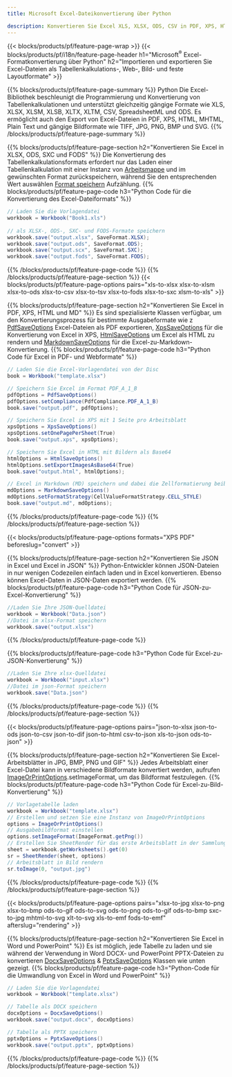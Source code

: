 ```yaml
---
title: Microsoft Excel-Dateikonvertierung über Python 

description: Konvertieren Sie Excel XLS, XLSX, ODS, CSV in PDF, XPS, HTML, JPEG, HTML und viele andere gängige Formate mit nur wenigen Zeilen Python-Code.
---
```

{{< blocks/products/pf/feature-page-wrap >}}
{{< blocks/products/pf/i18n/feature-page-header h1="Microsoft<sup>&reg;</sup> Excel-Formatkonvertierung über Python" h2="Importieren und exportieren Sie Excel-Dateien als Tabellenkalkulations-, Web-, Bild- und feste Layoutformate" >}}

{{% blocks/products/pf/feature-page-summary %}}
Python Die Excel-Bibliothek beschleunigt die Programmierung und Konvertierung von Tabellenkalkulationen und unterstützt gleichzeitig gängige Formate wie XLS, XLSX, XLSM, XLSB, XLTX, XLTM, CSV, SpreadsheetML und ODS. Es ermöglicht auch den Export von Excel-Dateien in PDF, XPS, HTML, MHTML, Plain Text und gängige Bildformate wie TIFF, JPG, PNG, BMP und SVG.
{{% /blocks/products/pf/feature-page-summary %}}

{{% blocks/products/pf/feature-page-section h2="Konvertieren Sie Excel in XLSX, ODS, SXC und FODS" %}}
Die Konvertierung des Tabellenkalkulationsformats erfordert nur das Laden einer Tabellenkalkulation mit einer Instanz von [Arbeitsmappe](https://reference.aspose.com/cells/python/asposecells.api/Workbook) und im gewünschten Format zurückspeichern, während Sie den entsprechenden Wert auswählen [Format speichern](https://reference.aspose.com/cells/python/asposecells.api/saveformat) Aufzählung.
{{% blocks/products/pf/feature-page-code h3="Python Code für die Konvertierung des Excel-Dateiformats" %}}

```cs
// Laden Sie die Vorlagendatei
workbook = Workbook("Book1.xls")
  
// als XLSX-, ODS-, SXC- und FODS-Formate speichern
workbook.save("output.xlsx", SaveFormat.XLSX);
workbook.save("output.ods", SaveFormat.ODS);
workbook.save("output.scx", SaveFormat.SXC);
workbook.save("output.fods", SaveFormat.FODS);

```
{{% /blocks/products/pf/feature-page-code %}}
{{% /blocks/products/pf/feature-page-section %}}
{{< blocks/products/pf/feature-page-options pairs="xls-to-xlsx xlsx-to-xlsm xlsx-to-ods xlsx-to-csv xlsx-to-tsv xlsx-to-fods xlsx-to-sxc xlsm-to-xls" >}}


{{% blocks/products/pf/feature-page-section h2="Konvertieren Sie Excel in PDF, XPS, HTML und MD" %}}
Es sind spezialisierte Klassen verfügbar, um den Konvertierungsprozess für bestimmte Ausgabeformate wie z [PdfSaveOptions](https://reference.aspose.com/cells/python/asposecells.api/PdfSaveOptions) Excel-Dateien als PDF exportieren, [XpsSaveOptions](https://reference.aspose.com/cells/python/asposecells.api/XpsSaveOptions) für die Konvertierung von Excel in XPS, [HtmlSaveOptions](https://reference.aspose.com/cells/python/asposecells.api/HtmlSaveOptions) um Excel als HTML zu rendern und [MarkdownSaveOptions](https://reference.aspose.com/cells/python/asposecells.api/MarkdownSaveOptions) für die Excel-zu-Markdown-Konvertierung. 
{{% blocks/products/pf/feature-page-code h3="Python Code für Excel in PDF- und Webformate" %}}

```cs
// Laden Sie die Excel-Vorlagendatei von der Disc
book = Workbook("template.xlsx")

// Speichern Sie Excel im Format PDF_A_1_B
pdfOptions = PdfSaveOptions()
pdfOptions.setCompliance(PdfCompliance.PDF_A_1_B)
book.save("output.pdf", pdfOptions);

// Speichern Sie Excel in XPS mit 1 Seite pro Arbeitsblatt
xpsOptions = XpsSaveOptions()
xpsOptions.setOnePagePerSheet(True)
book.save("output.xps", xpsOptions);

// Speichern Sie Excel in HTML mit Bildern als Base64
htmlOptions = HtmlSaveOptions()
htmlOptions.setExportImagesAsBase64(True)
book.save("output.html", htmlOptions);

// Excel in Markdown (MD) speichern und dabei die Zellformatierung beibehalten
mdOptions = MarkdownSaveOptions()
mdOptions.setFormatStrategy(CellValueFormatStrategy.CELL_STYLE)
book.save("output.md", mdOptions);

```
{{% /blocks/products/pf/feature-page-code %}}
{{% /blocks/products/pf/feature-page-section %}}

{{< blocks/products/pf/feature-page-options formats="XPS PDF" beforeslug="convert" >}}

{{% blocks/products/pf/feature-page-section h2="Konvertieren Sie JSON in Excel und Excel in JSON" %}}
Python-Entwickler können JSON-Dateien in nur wenigen Codezeilen einfach laden und in Excel konvertieren. Ebenso können Excel-Daten in JSON-Daten exportiert werden.
{{% blocks/products/pf/feature-page-code h3="Python Code für JSON-zu-Excel-Konvertierung" %}}
```cs
//Laden Sie Ihre JSON-Quelldatei
workbook = Workbook("Data.json")
//Datei im xlsx-Format speichern
workbook.save("output.xlsx")

```
{{% /blocks/products/pf/feature-page-code %}}

{{% blocks/products/pf/feature-page-code h3="Python Code für Excel-zu-JSON-Konvertierung" %}}
```cs
//Laden Sie Ihre xlsx-Quelldatei
workbook = Workbook("input.xlsx")
//Datei im json-Format speichern
workbook.save("Data.json")

```
{{% /blocks/products/pf/feature-page-code %}}
{{% /blocks/products/pf/feature-page-section %}}

{{< blocks/products/pf/feature-page-options pairs="json-to-xlsx json-to-ods json-to-csv json-to-dif json-to-html csv-to-json xls-to-json ods-to-json" >}}

{{% blocks/products/pf/feature-page-section h2="Konvertieren Sie Excel-Arbeitsblätter in JPG, BMP, PNG und GIF" %}}
Jedes Arbeitsblatt einer Excel-Datei kann in verschiedene Bildformate konvertiert werden, aufrufen [ImageOrPrintOptions](https://reference.aspose.com/cells/python/asposecells.api/ImageOrPrintOptions).setImageFormat, um das Bildformat festzulegen. 
{{% blocks/products/pf/feature-page-code h3="Python Code für Excel-zu-Bild-Konvertierung" %}}
```cs
// Vorlagetabelle laden
workbook = Workbook("template.xlsx")
// Erstellen und setzen Sie eine Instanz von ImageOrPrintOptions
options = ImageOrPrintOptions()
// Ausgabebildformat einstellen
options.setImageFormat(ImageFormat.getPng())
// Erstellen Sie SheetRender für das erste Arbeitsblatt in der Sammlung
sheet = workbook.getWorksheets().get(0)
sr = SheetRender(sheet, options)
// Arbeitsblatt in Bild rendern
sr.toImage(0, "output.jpg")

```
{{% /blocks/products/pf/feature-page-code %}}
{{% /blocks/products/pf/feature-page-section %}}

{{< blocks/products/pf/feature-page-options pairs="xlsx-to-jpg xlsx-to-png xlsx-to-bmp ods-to-gif ods-to-svg ods-to-png ods-to-gif ods-to-bmp sxc-to-jpg mhtml-to-svg xlt-to-svg xls-to-emf fods-to-emf" afterslug="rendering" >}}

{{% blocks/products/pf/feature-page-section h2="Konvertieren Sie Excel in Word und PowerPoint" %}}
Es ist möglich, jede Tabelle zu laden und sie während der Verwendung in Word DOCX- und PowerPoint PPTX-Dateien zu konvertieren [DocxSaveOptions](https://reference.aspose.com/cells/python/asposecells.api/DocxSaveOptions) & [PptxSaveOptions](https://reference.aspose.com/cells/python/asposecells.api/PptxSaveOptions) Klassen wie unten gezeigt.
{{% blocks/products/pf/feature-page-code h3="Python-Code für die Umwandlung von Excel in Word und PowerPoint" %}}
```cs
// Laden Sie die Vorlagendatei
workbook = Workbook("template.xlsx")

// Tabelle als DOCX speichern
docxOptions = DocxSaveOptions()
workbook.save("output.docx", docxOptions)

// Tabelle als PPTX speichern
pptxOptions = PptxSaveOptions()
workbook.save("output.pptx", pptxOptions)

```
{{% /blocks/products/pf/feature-page-code %}}
{{% /blocks/products/pf/feature-page-section %}}
